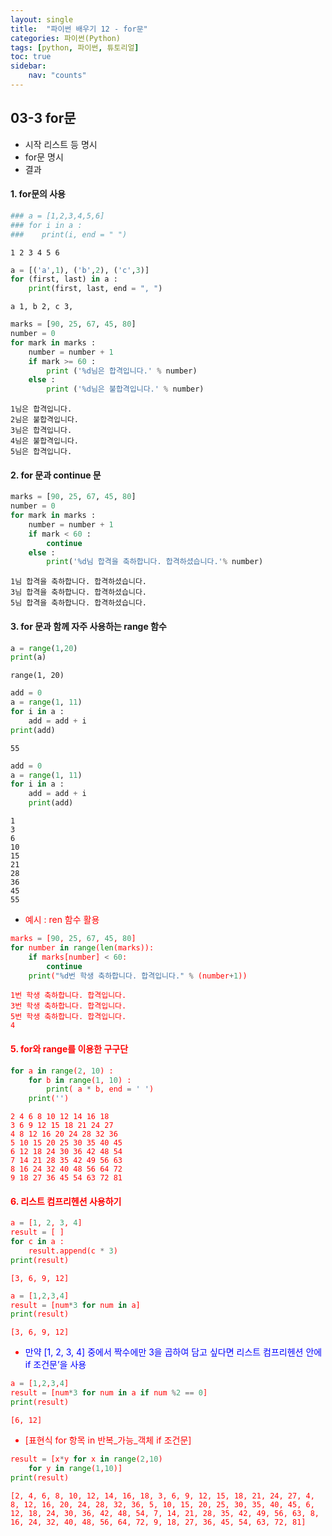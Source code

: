 ```yaml
---
layout: single
title:  "파이썬 배우기 12 - for문"
categories: 파이썬(Python)
tags: [python, 파이썬, 튜토리얼]
toc: true
sidebar:
    nav: "counts"
---
```



## 03-3 for문
 - 시작 리스트 등 명시
 - for문 명시
 - 결과

#### 1. for문의 사용


```python
### a = [1,2,3,4,5,6]
### for i in a :
###    print(i, end = " ")
```

    1 2 3 4 5 6 


```python
a = [('a',1), ('b',2), ('c',3)]
for (first, last) in a :
    print(first, last, end = ", ")
```

    a 1, b 2, c 3, 


```python
marks = [90, 25, 67, 45, 80]
number = 0
for mark in marks :
    number = number + 1
    if mark >= 60 :
        print ('%d님은 합격입니다.' % number)
    else :
        print ('%d님은 불합격입니다.' % number)
```

    1님은 합격입니다.
    2님은 불합격입니다.
    3님은 합격입니다.
    4님은 불합격입니다.
    5님은 합격입니다.
    

#### 2. for 문과 continue 문


```python
marks = [90, 25, 67, 45, 80]
number = 0
for mark in marks :
    number = number + 1
    if mark < 60 :
        continue
    else :
        print('%d님 합격을 축하합니다. 합격하셨습니다.'% number)
```

    1님 합격을 축하합니다. 합격하셨습니다.
    3님 합격을 축하합니다. 합격하셨습니다.
    5님 합격을 축하합니다. 합격하셨습니다.
    

#### 3. for 문과 함께 자주 사용하는 range 함수


```python
a = range(1,20)
print(a)
```

    range(1, 20)
    


```python
add = 0
a = range(1, 11)
for i in a :
    add = add + i
print(add)
```

    55
    


```python
add = 0
a = range(1, 11)
for i in a :
    add = add + i
    print(add)
```

    1
    3
    6
    10
    15
    21
    28
    36
    45
    55
    

- <font color = red>예시 : ren 함수 활용 </blue>




```python
marks = [90, 25, 67, 45, 80]
for number in range(len(marks)):
    if marks[number] < 60:
        continue
    print("%d번 학생 축하합니다. 합격입니다." % (number+1))
```

    1번 학생 축하합니다. 합격입니다.
    3번 학생 축하합니다. 합격입니다.
    5번 학생 축하합니다. 합격입니다.
    4
    

#### 5. for와 range를 이용한 구구단


```python
for a in range(2, 10) :
    for b in range(1, 10) :
        print( a * b, end = ' ')
    print('')
```

    2 4 6 8 10 12 14 16 18 
    3 6 9 12 15 18 21 24 27 
    4 8 12 16 20 24 28 32 36 
    5 10 15 20 25 30 35 40 45 
    6 12 18 24 30 36 42 48 54 
    7 14 21 28 35 42 49 56 63 
    8 16 24 32 40 48 56 64 72 
    9 18 27 36 45 54 63 72 81 
    

#### 6. 리스트 컴프리헨션 사용하기


```python
a = [1, 2, 3, 4]
result = [ ]
for c in a :
    result.append(c * 3)
print(result)
```

    [3, 6, 9, 12]
    


```python
a = [1,2,3,4]
result = [num*3 for num in a]
print(result)
```

    [3, 6, 9, 12]
    

- <font color = 'blue'>만약 [1, 2, 3, 4] 중에서 짝수에만 3을 곱하여 담고 싶다면 리스트 컴프리헨션 안에 if 조건문’을 사용 </font>


```python
a = [1,2,3,4]
result = [num*3 for num in a if num %2 == 0]
print(result)
```

    [6, 12]
    

- [표현식 for 항목 in 반복_가능_객체 if 조건문]


```python
result = [x*y for x in range(2,10)
    for y in range(1,10)]
print(result)
```

    [2, 4, 6, 8, 10, 12, 14, 16, 18, 3, 6, 9, 12, 15, 18, 21, 24, 27, 4, 8, 12, 16, 20, 24, 28, 32, 36, 5, 10, 15, 20, 25, 30, 35, 40, 45, 6, 12, 18, 24, 30, 36, 42, 48, 54, 7, 14, 21, 28, 35, 42, 49, 56, 63, 8, 16, 24, 32, 40, 48, 56, 64, 72, 9, 18, 27, 36, 45, 54, 63, 72, 81]
    

